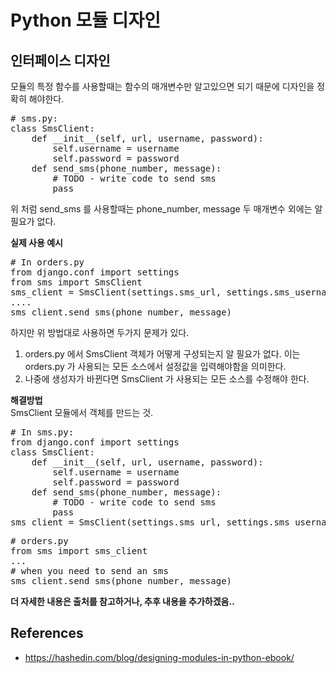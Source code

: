 # Python 모듈 디자인

## 인터페이스 디자인
모듈의 특정 함수를 사용할때는 함수의 매개변수만 알고있으면 되기 때문에 디자인을 정확히 해야한다.
<pre>
# sms.py:
class SmsClient:
    def __init__(self, url, username, password):
        self.username = username
        self.password = password
    def send_sms(phone_number, message):
        # TODO - write code to send sms
        pass
</pre>
위 처럼 send_sms 를 사용할때는 phone_number, message 두 매개변수 외에는 알 필요가 없다.

**실제 사용 예시**  
<pre>
# In orders.py
from django.conf import settings
from sms import SmsClient
sms_client = SmsClient(settings.sms_url, settings.sms_username, settings.sms_password)
....
sms_client.send_sms(phone_number, message)
</pre>
하지만 위 방법대로 사용하면 두가지 문제가 있다.

1. orders.py 에서 SmsClient 객체가 어떻게 구성되는지 알 필요가 없다.
  이는 orders.py 가 사용되는 모든 소스에서 설정값을 입력해야함을 의미한다.
2. 나중에 생성자가 바뀐다면 SmsClient 가 사용되는 모든 소스를 수정해야 한다.

**해결방법**  
SmsClient 모듈에서 객체를 만드는 것.
<pre>
# In sms.py:
from django.conf import settings
class SmsClient:
    def __init__(self, url, username, password):
        self.username = username
        self.password = password
    def send_sms(phone_number, message):
        # TODO - write code to send sms
        pass
sms_client = SmsClient(settings.sms_url, settings.sms_username, settings.sms_password)
</pre>
<pre>
# orders.py
from sms import sms_client
...
# when you need to send an sms
sms_client.send_sms(phone_number, message)
</pre>

**더 자세한 내용은 출처를 참고하거나, 추후 내용을 추가하겠음..**  
## References 
* https://hashedin.com/blog/designing-modules-in-python-ebook/
